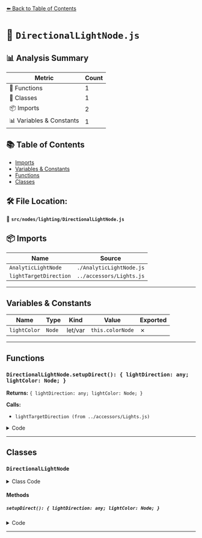 [⬅️ Back to Table of Contents](../../../index.md)

# 📄 `DirectionalLightNode.js`

## 📊 Analysis Summary

| Metric | Count |
|--------|-------|
| 🔧 Functions | 1 |
| 🧱 Classes | 1 |
| 📦 Imports | 2 |
| 📊 Variables & Constants | 1 |

## 📚 Table of Contents

- [Imports](#imports)
- [Variables & Constants](#variables-constants)
- [Functions](#functions)
- [Classes](#classes)

## 🛠️ File Location:
📂 **`src/nodes/lighting/DirectionalLightNode.js`**

## 📦 Imports

| Name | Source |
|------|--------|
| `AnalyticLightNode` | `./AnalyticLightNode.js` |
| `lightTargetDirection` | `../accessors/Lights.js` |


---

## Variables & Constants

| Name | Type | Kind | Value | Exported |
|------|------|------|-------|----------|
| `lightColor` | `Node` | let/var | `this.colorNode` | ✗ |


---

## Functions

### `DirectionalLightNode.setupDirect(): { lightDirection: any; lightColor: Node; }`

**Returns:** `{ lightDirection: any; lightColor: Node; }`

**Calls:**

- `lightTargetDirection (from ../accessors/Lights.js)`

<details><summary>Code</summary>

```typescript
setupDirect() {

		const lightColor = this.colorNode;
		const lightDirection = lightTargetDirection( this.light );

		return { lightDirection, lightColor };

	}
```
</details>


---

## Classes

### `DirectionalLightNode`

<details><summary>Class Code</summary>

```ts
class DirectionalLightNode extends AnalyticLightNode {

	static get type() {

		return 'DirectionalLightNode';

	}

	/**
	 * Constructs a new directional light node.
	 *
	 * @param {?DirectionalLight} [light=null] - The directional light source.
	 */
	constructor( light = null ) {

		super( light );

	}

	setupDirect() {

		const lightColor = this.colorNode;
		const lightDirection = lightTargetDirection( this.light );

		return { lightDirection, lightColor };

	}

}
```
</details>

#### Methods

##### `setupDirect(): { lightDirection: any; lightColor: Node; }`

<details><summary>Code</summary>

```ts
setupDirect() {

		const lightColor = this.colorNode;
		const lightDirection = lightTargetDirection( this.light );

		return { lightDirection, lightColor };

	}
```
</details>


---
